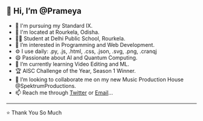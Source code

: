 ## 👋 Hi, I’m @Prameya
- 🏢 I'm pursuing my Standard IX.
- 📍 I'm located at Rourkela, Odisha.
- 👦🏻 Student at Delhi Public School, Rourkela.
- 👀 I’m interested in Programming and Web Development.
- ⚙️ I use daily: .py, .js, .html, .css, .json, .svg, .png, .cranqj
- 😄 Passionate about AI and Quantum Computing.
- 🌱 I’m currently learning Video Editing and ML.
- 🏆 AISC Challenge of the Year, Season 1 Winner.
- 💞️ I’m looking to collaborate me on my new Music Production House @SpektrumProductions.
- 📫 Reach me through <a href="https://twitter.com/MohantyPrameya" target="_blank">Twitter</a> or <a href="mailto:prameyamohanty14@gmail.com" target="_blank">Email</a>...
_____
⭐️ Thank You So Much
<!---
Prameya14/Prameya14 is a ✨ special ✨ repository because its `README.md` (this file) appears on your GitHub profile.
You can click the Preview link to take a look at your changes.
--->
